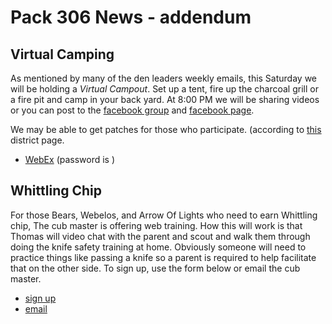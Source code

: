 # Pack 306 News - addendum

## Virtual Camping

As mentioned by many of the den leaders weekly emails, this Saturday we will be holding a *Virtual Campout*. Set up a tent, fire up the charcoal grill or a fire pit and camp in your back yard. At 8:00 PM we will be sharing videos or you can post to the [facebook group](https://www.facebook.com/groups/1638534726165407/) and [facebook page](https://www.facebook.com/Catonsville-Cub-Scout-Pack-306-2383040078383867/).

We may be able to get patches for those who participate. (according to [this](http://www.baltimorebsa.org/Event/great-virtual-camporee-of-2020-patch-request-form/2669724) district page.

* [WebEx](https://meetingsamer6.webex.com/meetingsamer6/j.php?MTID=m5c1d835b124551c17c017934497cce21) (password is )

## Whittling Chip

For those Bears, Webelos, and Arrow Of Lights who need to earn Whittling chip, The cub master is offering web training. How this will work is that Thomas will video chat with the parent and scout and walk them through doing the knife safety training at home. Obviously someone will need to practice things like passing a knife so a parent is required to help facilitate that on the other side. To sign up, use the form below or email the cub master.

* [sign up](https://airtable.com/shrCCfJSAKvMVQeuB)
* [email](mailto:cubmaster@cub306.org?subject=knife%20saftey)
